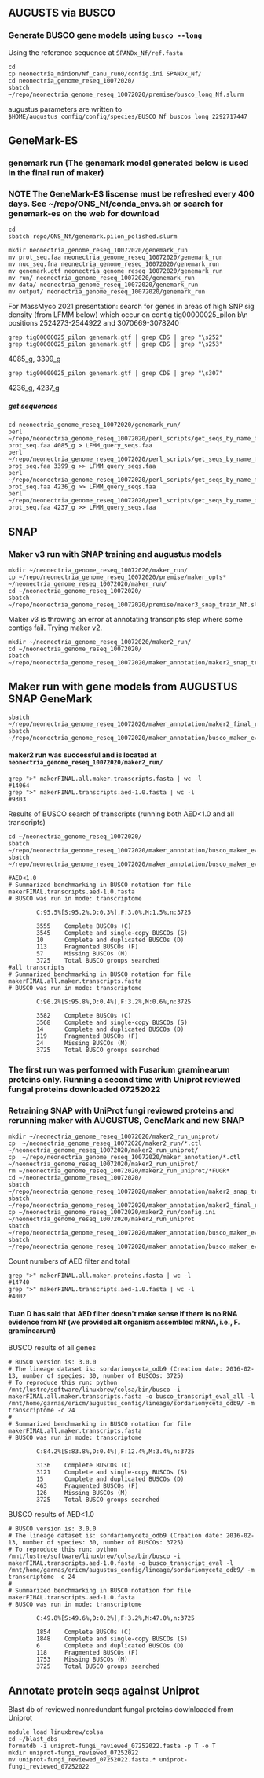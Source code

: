 
## AUGUSTS via BUSCO
### Generate BUSCO gene models using `busco --long`
Using the reference sequence at `SPANDx_Nf/ref.fasta`
```
cd
cp neonectria_minion/Nf_canu_run0/config.ini SPANDx_Nf/
cd neonectria_genome_reseq_10072020/
sbatch ~/repo/neonectria_genome_reseq_10072020/premise/busco_long_Nf.slurm
```
augustus parameters are  written to `$HOME/augustus_config/config/species/BUSCO_Nf_buscos_long_2292717447`

## GeneMark-ES
### genemark run (The genemark model generated below is used in the final run of maker)
### NOTE The GeneMark-ES liscense must be refreshed every 400 days. See ~/repo/ONS_Nf/conda_envs.sh or search for genemark-es on the web for download
```
cd
sbatch repo/ONS_Nf/genemark.pilon_polished.slurm

mkdir neonectria_genome_reseq_10072020/genemark_run
mv prot_seq.faa neonectria_genome_reseq_10072020/genemark_run
mv nuc_seq.fna neonectria_genome_reseq_10072020/genemark_run
mv genemark.gtf neonectria_genome_reseq_10072020/genemark_run
mv run/ neonectria_genome_reseq_10072020/genemark_run
mv data/ neonectria_genome_reseq_10072020/genemark_run
mv output/ neonectria_genome_reseq_10072020/genemark_run
```
For MassMyco 2021 presentation: search for genes in areas of high SNP sig density (from LFMM below) which occur on contig tig00000025_pilon b\n positions 2524273-2544922 and 3070669-3078240
```
grep tig00000025_pilon genemark.gtf | grep CDS | grep "\s252"
grep tig00000025_pilon genemark.gtf | grep CDS | grep "\s253"
```
4085_g, 3399_g
```
grep tig00000025_pilon genemark.gtf | grep CDS | grep "\s307"
```
4236_g, 4237_g
##### get sequences
```
cd neonectria_genome_reseq_10072020/genemark_run/
perl ~/repo/neonectria_genome_reseq_10072020/perl_scripts/get_seqs_by_name_from_fasta.pl prot_seq.faa 4085_g > LFMM_query_seqs.faa
perl ~/repo/neonectria_genome_reseq_10072020/perl_scripts/get_seqs_by_name_from_fasta.pl prot_seq.faa 3399_g >> LFMM_query_seqs.faa
perl ~/repo/neonectria_genome_reseq_10072020/perl_scripts/get_seqs_by_name_from_fasta.pl prot_seq.faa 4236_g >> LFMM_query_seqs.faa
perl ~/repo/neonectria_genome_reseq_10072020/perl_scripts/get_seqs_by_name_from_fasta.pl prot_seq.faa 4237_g >> LFMM_query_seqs.faa

```

## SNAP 
### Maker v3 run with SNAP training and augustus models
```
mkdir ~/neonectria_genome_reseq_10072020/maker_run/
cp ~/repo/neonectria_genome_reseq_10072020/premise/maker_opts* ~/neonectria_genome_reseq_10072020/maker_run/
cd ~/neonectria_genome_reseq_10072020/
sbatch ~/repo/neonectria_genome_reseq_10072020/premise/maker3_snap_train_Nf.slurm
```
Maker v3 is throwing an error at annotating transcripts step where some contigs fail. Trying maker v2. 
```
mkdir ~/neonectria_genome_reseq_10072020/maker2_run/
cd ~/neonectria_genome_reseq_10072020/
sbatch ~/repo/neonectria_genome_reseq_10072020/maker_annotation/maker2_snap_train_Nf.slurm
```

## Maker run with gene models from AUGUSTUS SNAP GeneMark
```
sbatch ~/repo/neonectria_genome_reseq_10072020/maker_annotation/maker2_final_run_Nf.slurm
sbatch ~/repo/neonectria_genome_reseq_10072020/maker_annotation/busco_maker_eval.slurm
```
#### maker2 run was successful and is located at `neonectria_genome_reseq_10072020/maker2_run/` 
```
grep ">" makerFINAL.all.maker.transcripts.fasta | wc -l
#14064
grep ">" makerFINAL.transcripts.aed-1.0.fasta | wc -l
#9303
```

Results of BUSCO search of transcripts (running both AED<1.0 and all transcripts)
```
cd ~/neonectria_genome_reseq_10072020/
sbatch ~/repo/neonectria_genome_reseq_10072020/maker_annotation/busco_maker_eval.slurm 
sbatch ~/repo/neonectria_genome_reseq_10072020/maker_annotation/busco_maker_eval_all.slurm  
```

```
#AED<1.0
# Summarized benchmarking in BUSCO notation for file makerFINAL.transcripts.aed-1.0.fasta
# BUSCO was run in mode: transcriptome

        C:95.5%[S:95.2%,D:0.3%],F:3.0%,M:1.5%,n:3725

        3555    Complete BUSCOs (C)
        3545    Complete and single-copy BUSCOs (S)
        10      Complete and duplicated BUSCOs (D)
        113     Fragmented BUSCOs (F)
        57      Missing BUSCOs (M)
        3725    Total BUSCO groups searched
#all transcripts
# Summarized benchmarking in BUSCO notation for file makerFINAL.all.maker.transcripts.fasta
# BUSCO was run in mode: transcriptome

        C:96.2%[S:95.8%,D:0.4%],F:3.2%,M:0.6%,n:3725

        3582    Complete BUSCOs (C)
        3568    Complete and single-copy BUSCOs (S)
        14      Complete and duplicated BUSCOs (D)
        119     Fragmented BUSCOs (F)
        24      Missing BUSCOs (M)
        3725    Total BUSCO groups searched

```

### The first run was performed with Fusarium graminearum proteins only. Running a second time with Uniprot reviewed fungal proteins downloaded 07252022
### Retraining SNAP with UniProt fungi reviewed proteins and rerunning maker with AUGUSTUS, GeneMark and new SNAP
```
mkdir ~/neonectria_genome_reseq_10072020/maker2_run_uniprot/
cp  ~/neonectria_genome_reseq_10072020/maker2_run/*.ctl ~/neonectria_genome_reseq_10072020/maker2_run_uniprot/
cp  ~/repo/neonectria_genome_reseq_10072020/maker_annotation/*.ctl ~/neonectria_genome_reseq_10072020/maker2_run_uniprot/
rm ~/neonectria_genome_reseq_10072020/maker2_run_uniprot/*FUGR*
cd ~/neonectria_genome_reseq_10072020/
sbatch ~/repo/neonectria_genome_reseq_10072020/maker_annotation/maker2_snap_train_Nf.slurm
sbatch ~/repo/neonectria_genome_reseq_10072020/maker_annotation/maker2_final_run_Nf.slurm
cp ~/neonectria_genome_reseq_10072020/maker2_run/config.ini ~/neonectria_genome_reseq_10072020/maker2_run_uniprot
sbatch ~/repo/neonectria_genome_reseq_10072020/maker_annotation/busco_maker_eval_all.slurm
sbatch ~/repo/neonectria_genome_reseq_10072020/maker_annotation/busco_maker_eval.slurm

```
Count numbers of AED filter and total
```
grep ">" makerFINAL.all.maker.proteins.fasta | wc -l
#14740
grep ">" makerFINAL.transcripts.aed-1.0.fasta | wc -l
#4002
```
#### Tuan D has said that AED filter doesn't make sense if there is no RNA evidence from Nf (we provided alt organism assembled mRNA, i.e., F. graminearum)

BUSCO results of all genes
```
# BUSCO version is: 3.0.0 
# The lineage dataset is: sordariomyceta_odb9 (Creation date: 2016-02-13, number of species: 30, number of BUSCOs: 3725)
# To reproduce this run: python /mnt/lustre/software/linuxbrew/colsa/bin/busco -i makerFINAL.all.maker.transcripts.fasta -o busco_transcript_eval_all -l /mnt/home/garnas/ericm/augustus_config/lineage/sordariomyceta_odb9/ -m transcriptome -c 24
#
# Summarized benchmarking in BUSCO notation for file makerFINAL.all.maker.transcripts.fasta
# BUSCO was run in mode: transcriptome

        C:84.2%[S:83.8%,D:0.4%],F:12.4%,M:3.4%,n:3725

        3136    Complete BUSCOs (C)
        3121    Complete and single-copy BUSCOs (S)
        15      Complete and duplicated BUSCOs (D)
        463     Fragmented BUSCOs (F)
        126     Missing BUSCOs (M)
        3725    Total BUSCO groups searched
```
BUSCO results of AED<1.0
```
# BUSCO version is: 3.0.0 
# The lineage dataset is: sordariomyceta_odb9 (Creation date: 2016-02-13, number of species: 30, number of BUSCOs: 3725)
# To reproduce this run: python /mnt/lustre/software/linuxbrew/colsa/bin/busco -i makerFINAL.transcripts.aed-1.0.fasta -o busco_transcript_eval -l /mnt/home/garnas/ericm/augustus_config/lineage/sordariomyceta_odb9/ -m transcriptome -c 24
#
# Summarized benchmarking in BUSCO notation for file makerFINAL.transcripts.aed-1.0.fasta
# BUSCO was run in mode: transcriptome

        C:49.8%[S:49.6%,D:0.2%],F:3.2%,M:47.0%,n:3725

        1854    Complete BUSCOs (C)
        1848    Complete and single-copy BUSCOs (S)
        6       Complete and duplicated BUSCOs (D)
        118     Fragmented BUSCOs (F)
        1753    Missing BUSCOs (M)
        3725    Total BUSCO groups searched
```


## Annotate protein seqs against Uniprot

Blast db of reviewed nonredundant fungal proteins dowlnloaded from Uniprot
```
module load linuxbrew/colsa
cd ~/blast_dbs
formatdb -i uniprot-fungi_reviewed_07252022.fasta -p T -o T 
mkdir uniprot-fungi_reviewed_07252022
mv uniprot-fungi_reviewed_07252022.fasta.* uniprot-fungi_reviewed_07252022
```
